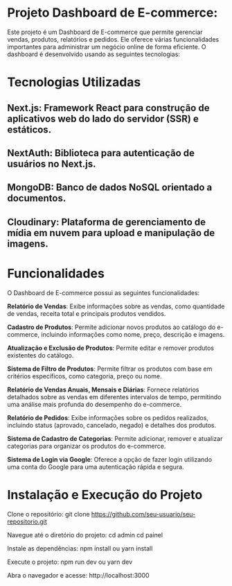 # **Projeto Dashboard de E-commerce:**

Este projeto é um Dashboard de E-commerce que permite gerenciar vendas, produtos, relatórios e pedidos. Ele oferece várias funcionalidades importantes para administrar um negócio online de forma eficiente. O dashboard é desenvolvido usando as seguintes tecnologias:

# **Tecnologias Utilizadas**
## Next.js: Framework React para construção de aplicativos web do lado do servidor (SSR) e estáticos.

## NextAuth: Biblioteca para autenticação de usuários no Next.js.

## MongoDB: Banco de dados NoSQL orientado a documentos.

## Cloudinary: Plataforma de gerenciamento de mídia em nuvem para upload e manipulação de imagens.

# **Funcionalidades**
O Dashboard de E-commerce possui as seguintes funcionalidades:

**Relatório de Vendas**: Exibe informações sobre as vendas, como quantidade de vendas, receita total e principais produtos vendidos.

 **Cadastro de Produtos**: Permite adicionar novos produtos ao catálogo do e-commerce, incluindo informações como nome, preço, descrição e imagens.

 **Atualização e Exclusão de Produtos**: Permite editar e remover produtos existentes do catálogo.

**Sistema de Filtro de Produtos**: Permite filtrar os produtos com base em critérios específicos, como categoria, preço ou nome.

**Relatório de Vendas Anuais, Mensais e Diárias**: Fornece relatórios detalhados sobre as vendas em diferentes intervalos de tempo, permitindo uma análise mais profunda do desempenho do e-commerce.

 **Relatório de Pedidos**: Exibe informações sobre os pedidos realizados, incluindo status (aprovado, cancelado, negado) e detalhes dos produtos.

**Sistema de Cadastro de Categorias**: Permite adicionar, remover e atualizar categorias para organizar os produtos do e-commerce.

**Sistema de Login via Google**: Oferece a opção de fazer login utilizando uma conta do Google para uma autenticação rápida e segura.

# Instalação e Execução do Projeto

Clone o repositório: git clone https://github.com/seu-usuario/seu-repositorio.git

Navegue até o diretório do projeto: cd admin cd painel 

Instale as dependências: npm install ou yarn install

Execute o projeto: npm run dev ou yarn dev

Abra o navegador e acesse: http://localhost:3000
